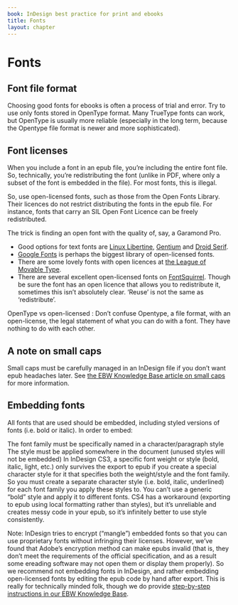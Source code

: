 ```yaml
---
book: InDesign best practice for print and ebooks
title: Fonts
layout: chapter
---
```


# Fonts

## Font file format

Choosing good fonts for ebooks is often a process of trial and error. Try to use only fonts stored in OpenType format. Many TrueType fonts can work, but OpenType is usually more reliable (especially in the long term, because the Opentype file format is newer and more sophisticated).

## Font licenses

When you include a font in an epub file, you’re including the entire font file. So, technically, you’re redistributing the font (unlike in PDF, where only a subset of the font is embedded in the file). For most fonts, this is illegal.

So, use open-licensed fonts, such as those from the Open Fonts Library. Their licences do not restrict distributing the fonts in the epub file. For instance, fonts that carry an SIL Open Font Licence can be freely redistributed.

The trick is finding an open font with the quality of, say, a Garamond Pro.

*	Good options for text fonts are [Linux Libertine](http://en.wikipedia.org/wiki/Linux_Libertine), [Gentium](http://scripts.sil.org/cms/scripts/page.php?site_id=nrsi&item_id=Gentium) and [Droid Serif](https://www.google.com/fonts/specimen/Droid+Serif).
*	[Google Fonts](http://www.google.com/fonts) is perhaps the biggest library of open-licensed fonts.
*	There are some lovely fonts with open licences at [the League of Movable Type](http://www.theleagueofmoveabletype.com/).
*	There are several excellent open-licensed fonts on [FontSquirrel](http://www.fontsquirrel.com/). Though be sure the font has an open licence that allows you to redistribute it, sometimes this isn’t absolutely clear. ‘Reuse’ is not the same as ‘redistribute’.

OpenType vs open-licensed
:	Don’t confuse Opentype, a file format, with an open-license, the legal statement of what you can do with a font. They have nothing to do with each other.

## A note on small caps

Small caps must be carefully managed in an InDesign file if you don’t want epub headaches later. See [the EBW Knowledge Base article on small caps](http://electricbookworks.com/kb/epub-production-tips/small-caps) for more information.

## Embedding fonts

All fonts that are used should be embedded, including styled versions of fonts (i.e. bold or italic). In order to embed:

The font family must be specifically named in a character/paragraph style
The style must be applied somewhere in the document (unused styles will not be embedded)
In InDesign CS3, a specific font weight or style (bold, italic, light, etc.) only survives the export to epub if you create a special character style for it that specifies both the weight/style and the font family. So you must create a separate character style (i.e. bold, italic, underlined) for each font family you apply these styles to. You can’t use a generic “bold” style and apply it to different fonts. CS4 has a workaround (exporting to epub using local formatting rather than styles), but it’s unreliable and creates messy code in your epub, so it’s infinitely better to use style consistently.

Note: InDesign tries to encrypt (“mangle”) embedded fonts so that you can use proprietary fonts without infringing their licenses. However, we’ve found that Adobe’s encryption method can make epubs invalid (that is, they don’t meet the requirements of the official specification, and as a result some ereading software may not open them or display them properly). So we recommend not embedding fonts in InDesign, and rather embedding open-licensed fonts by editing the epub code by hand after export. This is really for technically minded folk, though we do provide [step-by-step instructions in our EBW Knowledge Base](http://electricbookworks.com/kb/creating-epub-from-indesign/after-indesign-export-to-epub/add-fonts-to-the-package-manifest-and-css).
